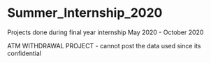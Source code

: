 # Summer_Internship_2020

Projects done during final year internship May 2020 - October 2020

ATM WITHDRAWAL PROJECT - cannot post the data used since its confidential
